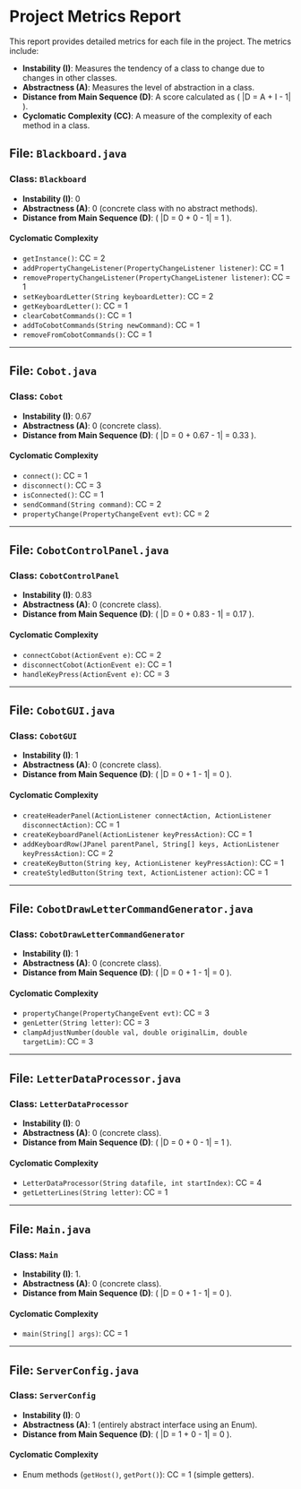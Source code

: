 # Project Metrics Report

This report provides detailed metrics for each file in the project. The metrics include:
- **Instability (I)**: Measures the tendency of a class to change due to changes in other classes.
- **Abstractness (A)**: Measures the level of abstraction in a class.
- **Distance from Main Sequence (D)**: A score calculated as \( |D = A + I - 1| \).
- **Cyclomatic Complexity (CC)**: A measure of the complexity of each method in a class.

## File: `Blackboard.java`

### Class: `Blackboard`
- **Instability (I)**: 0
- **Abstractness (A)**: 0 (concrete class with no abstract methods).
- **Distance from Main Sequence (D)**: \( |D = 0 + 0 - 1| = 1 \).

#### Cyclomatic Complexity
- `getInstance()`: CC = 2
- `addPropertyChangeListener(PropertyChangeListener listener)`: CC = 1
- `removePropertyChangeListener(PropertyChangeListener listener)`: CC = 1
- `setKeyboardLetter(String keyboardLetter)`: CC = 2
- `getKeyboardLetter()`: CC = 1
- `clearCobotCommands()`: CC = 1
- `addToCobotCommands(String newCommand)`: CC = 1
- `removeFromCobotCommands()`: CC = 1

---

## File: `Cobot.java`

### Class: `Cobot`
- **Instability (I)**: 0.67
- **Abstractness (A)**: 0 (concrete class).
- **Distance from Main Sequence (D)**: \( |D = 0 + 0.67 - 1| = 0.33 \).

#### Cyclomatic Complexity
- `connect()`: CC = 1
- `disconnect()`: CC = 3
- `isConnected()`: CC = 1
- `sendCommand(String command)`: CC = 2
- `propertyChange(PropertyChangeEvent evt)`: CC = 2

---

## File: `CobotControlPanel.java`

### Class: `CobotControlPanel`
- **Instability (I)**: 0.83
- **Abstractness (A)**: 0 (concrete class).
- **Distance from Main Sequence (D)**: \( |D = 0 + 0.83 - 1| = 0.17 \).

#### Cyclomatic Complexity
- `connectCobot(ActionEvent e)`: CC = 2
- `disconnectCobot(ActionEvent e)`: CC = 1
- `handleKeyPress(ActionEvent e)`: CC = 3

---

## File: `CobotGUI.java`

### Class: `CobotGUI`
- **Instability (I)**: 1
- **Abstractness (A)**: 0 (concrete class).
- **Distance from Main Sequence (D)**: \( |D = 0 + 1 - 1| = 0 \).

#### Cyclomatic Complexity
- `createHeaderPanel(ActionListener connectAction, ActionListener disconnectAction)`: CC = 1
- `createKeyboardPanel(ActionListener keyPressAction)`: CC = 1
- `addKeyboardRow(JPanel parentPanel, String[] keys, ActionListener keyPressAction)`: CC = 2
- `createKeyButton(String key, ActionListener keyPressAction)`: CC = 1
- `createStyledButton(String text, ActionListener action)`: CC = 1

---

## File: `CobotDrawLetterCommandGenerator.java`

### Class: `CobotDrawLetterCommandGenerator`
- **Instability (I)**: 1
- **Abstractness (A)**: 0 (concrete class).
- **Distance from Main Sequence (D)**: \( |D = 0 + 1 - 1| = 0 \).

#### Cyclomatic Complexity
- `propertyChange(PropertyChangeEvent evt)`: CC = 3
- `genLetter(String letter)`: CC = 3
- `clampAdjustNumber(double val, double originalLim, double targetLim)`: CC = 3

---

## File: `LetterDataProcessor.java`

### Class: `LetterDataProcessor`
- **Instability (I)**: 0
- **Abstractness (A)**: 0 (concrete class).
- **Distance from Main Sequence (D)**: \( |D = 0 + 0 - 1| = 1 \).

#### Cyclomatic Complexity
- `LetterDataProcessor(String datafile, int startIndex)`: CC = 4
- `getLetterLines(String letter)`: CC = 1

---

## File: `Main.java`

### Class: `Main`
- **Instability (I)**: 1.
- **Abstractness (A)**: 0 (concrete class).
- **Distance from Main Sequence (D)**: \( |D = 0 + 1 - 1| = 0 \).

#### Cyclomatic Complexity
- `main(String[] args)`: CC = 1 

---

## File: `ServerConfig.java`

### Class: `ServerConfig`
- **Instability (I)**: 0 
- **Abstractness (A)**: 1 (entirely abstract interface using an Enum).
- **Distance from Main Sequence (D)**: \( |D = 1 + 0 - 1| = 0 \).

#### Cyclomatic Complexity
- Enum methods (`getHost()`, `getPort()`): CC = 1 (simple getters).

